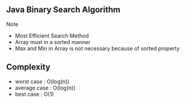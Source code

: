 ## Java Binary Search Algorithm
Note 
* Most Efficient Search Method
* Array must in a sorted manner
* Max and Min in Array is not necessary because of sorted property

## Complexity

* worst case : O(log(n))
* average case : O(log(n))
* best case : O(1)
